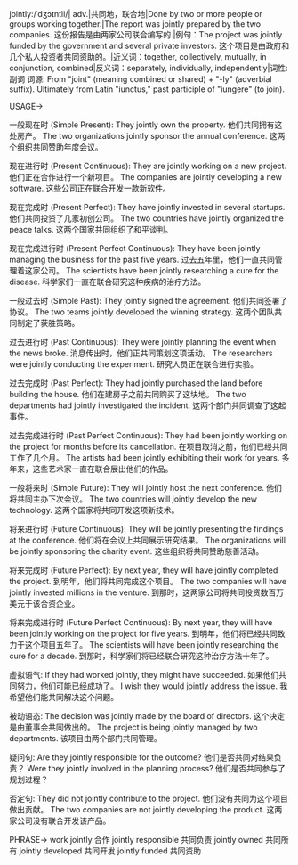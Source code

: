 jointly:/ˈdʒɔɪntli/| adv.|共同地，联合地|Done by two or more people or groups working together.|The report was jointly prepared by the two companies. 这份报告是由两家公司联合编写的.|例句：The project was jointly funded by the government and several private investors.  这个项目是由政府和几个私人投资者共同资助的。|近义词：together, collectively, mutually, in conjunction, combined|反义词：separately, individually, independently|词性:副词
词源: From "joint" (meaning combined or shared) + "-ly" (adverbial suffix).  Ultimately from Latin "iunctus," past participle of "iungere" (to join).


USAGE->

一般现在时 (Simple Present):
They jointly own the property. 他们共同拥有这处房产。
The two organizations jointly sponsor the annual conference.  这两个组织共同赞助年度会议。

现在进行时 (Present Continuous):
They are jointly working on a new project.  他们正在合作进行一个新项目。
The companies are jointly developing a new software.  这些公司正在联合开发一款新软件。

现在完成时 (Present Perfect):
They have jointly invested in several startups.  他们共同投资了几家初创公司。
The two countries have jointly organized the peace talks.  这两个国家共同组织了和平谈判。

现在完成进行时 (Present Perfect Continuous):
They have been jointly managing the business for the past five years.  过去五年里，他们一直共同管理着这家公司。
The scientists have been jointly researching a cure for the disease.  科学家们一直在联合研究这种疾病的治疗方法。


一般过去时 (Simple Past):
They jointly signed the agreement.  他们共同签署了协议。
The two teams jointly developed the winning strategy.  这两个团队共同制定了获胜策略。

过去进行时 (Past Continuous):
They were jointly planning the event when the news broke.  消息传出时，他们正共同策划这项活动。
The researchers were jointly conducting the experiment.  研究人员正在联合进行实验。

过去完成时 (Past Perfect):
They had jointly purchased the land before building the house.  他们在建房子之前共同购买了这块地。
The two departments had jointly investigated the incident.  这两个部门共同调查了这起事件。

过去完成进行时 (Past Perfect Continuous):
They had been jointly working on the project for months before its cancellation.  在项目取消之前，他们已经共同工作了几个月。
The artists had been jointly exhibiting their work for years.  多年来，这些艺术家一直在联合展出他们的作品。

一般将来时 (Simple Future):
They will jointly host the next conference.  他们将共同主办下次会议。
The two countries will jointly develop the new technology.  这两个国家将共同开发这项新技术。

将来进行时 (Future Continuous):
They will be jointly presenting the findings at the conference.  他们将在会议上共同展示研究结果。
The organizations will be jointly sponsoring the charity event.  这些组织将共同赞助慈善活动。


将来完成时 (Future Perfect):
By next year, they will have jointly completed the project.  到明年，他们将共同完成这个项目。
The two companies will have jointly invested millions in the venture.  到那时，这两家公司将共同投资数百万美元于该合资企业。


将来完成进行时 (Future Perfect Continuous):
By next year, they will have been jointly working on the project for five years.  到明年，他们将已经共同致力于这个项目五年了。
The scientists will have been jointly researching the cure for a decade.  到那时，科学家们将已经联合研究这种治疗方法十年了。


虚拟语气:
If they had worked jointly, they might have succeeded. 如果他们共同努力，他们可能已经成功了。
I wish they would jointly address the issue. 我希望他们能共同解决这个问题。

被动语态:
The decision was jointly made by the board of directors.  这个决定是由董事会共同做出的。
The project is being jointly managed by two departments.  该项目由两个部门共同管理。

疑问句:
Are they jointly responsible for the outcome?  他们是否共同对结果负责？
Were they jointly involved in the planning process?  他们是否共同参与了规划过程？

否定句:
They did not jointly contribute to the project.  他们没有共同为这个项目做出贡献。
The two companies are not jointly developing the product.  这两家公司没有联合开发该产品。



PHRASE->
work jointly 合作
jointly responsible 共同负责
jointly owned 共同所有
jointly developed 共同开发
jointly funded 共同资助
